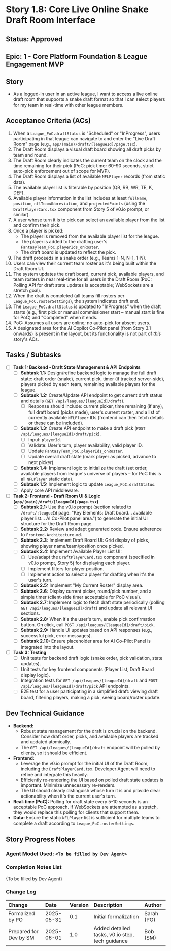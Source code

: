 # Story 1.8: Core Live Online Snake Draft Room Interface

## Status: Approved

## Epic: 1 - Core Platform Foundation & League Engagement MVP

## Story

- As a logged-in user in an active league, I want to access a live online draft room that supports a snake draft format so that I can select players for my team in real-time with other league members.

## Acceptance Criteria (ACs)

1.  When a `League_PoC.draftStatus` is "Scheduled" or "InProgress", users participating in that league can navigate to and enter the "Live Draft Room" page (e.g., `app/(main)/draft/[leagueId]/page.tsx`).
2.  The Draft Room displays a visual draft board showing all draft picks by team and round.
3.  The Draft Room clearly indicates the current team on the clock and the time remaining for their pick (PoC: pick timer 60-90 seconds, strict auto-pick enforcement out of scope for MVP).
4.  The Draft Room displays a list of available `NFLPlayer` records (from static data).
5.  The available player list is filterable by position (QB, RB, WR, TE, K, DEF).
6.  Available player information in the list includes at least `fullName`, `position`, `nflTeamAbbreviation`, and `projectedPoints` (using the `DraftPlayerCard.tsx` component from Story 5 of v0.io prompt, or similar).
7.  A user whose turn it is to pick can select an available player from the list and confirm their pick.
8.  Once a player is picked:
    * The player is removed from the available player list for the league.
    * The player is added to the drafting user's `FantasyTeam_PoC.playerIds_onRoster`.
    * The draft board is updated to reflect the pick.
9.  The draft proceeds in a snake order (e.g., Teams 1-N, N-1, 1-N).
10. Users can view their current team roster as it's being built within the Draft Room UI.
11. The system updates the draft board, current pick, available players, and team rosters in near real-time for all users in the Draft Room (PoC: Polling API for draft state updates is acceptable; WebSockets are a stretch goal).
12. When the draft is completed (all teams fill rosters per `League_PoC.rosterSettings`), the system indicates draft end.
13. The `League_PoC.draftStatus` is updated to "InProgress" when the draft starts (e.g., first pick or manual commissioner start – manual start is fine for PoC) and "Completed" when it ends.
14. PoC: Assumes all users are online; no auto-pick for absent users.
15. A designated area for the AI Copilot Co-Pilot panel (from Story 3.1 onwards) is present in the layout, but its functionality is not part of *this* story's ACs.

## Tasks / Subtasks

- [ ] **Task 1: Backend - Draft State Management & API Endpoints**
    - [ ] **Subtask 1.1:** Design/refine backend logic to manage the full draft state: draft order (snake), current pick, timer (if tracked server-side), players picked by each team, remaining available players for the league.
    - [ ] **Subtask 1.2:** Create/Update API endpoint to get current draft status and details (`GET /api/leagues/[leagueId]/draft`).
        - [ ] Response should include: current picker, time remaining (if any), full draft board (picks made), user's current roster, and a list of currently available `NFLPlayer` IDs (frontend can then fetch details or these can be included).
    - [ ] **Subtask 1.3:** Create API endpoint to make a draft pick (`POST /api/leagues/[leagueId]/draft/pick`).
        - [ ] Input: `playerId`.
        - [ ] Validate: User's turn, player availability, valid player ID.
        - [ ] Update `FantasyTeam_PoC.playerIds_onRoster`.
        - [ ] Update overall draft state (mark player as picked, advance to next picker).
    - [ ] **Subtask 1.4:** Implement logic to initialize the draft (set order, available players from league's universe of players – for PoC this is all `NFLPlayer` static data).
    - [ ] **Subtask 1.5:** Implement logic to update `League_PoC.draftStatus`.
    - [ ] Apply core API middleware.
- [ ] **Task 2: Frontend - Draft Room UI & Logic (`app/(main)/draft/[leagueId]/page.tsx`)**
    - [ ] **Subtask 2.1:** Use the v0.io prompt (section related to `/draft/:leagueId` page: "Key Elements: Draft board... available player list... AI Co-Pilot panel area.") to generate the initial UI structure for the Draft Room page.
    - [ ] **Subtask 2.2:** Review and adapt generated code. Ensure adherence to `Frontend-Architecture.md`.
    - [ ] **Subtask 2.3:** Implement Draft Board UI: Grid display of picks, showing player name/team/position once picked.
    - [ ] **Subtask 2.4:** Implement Available Player List UI:
        - [ ] Use/adapt the `DraftPlayerCard.tsx` component (specified in v0.io prompt, Story 5) for displaying each player.
        - [ ] Implement filters for player position.
        - [ ] Implement action to select a player for drafting when it's the user's turn.
    - [ ] **Subtask 2.5:** Implement "My Current Roster" display area.
    - [ ] **Subtask 2.6:** Display current picker, round/pick number, and a simple timer (client-side timer acceptable for PoC visual).
    - [ ] **Subtask 2.7:** Implement logic to fetch draft state periodically (polling `GET /api/leagues/[leagueId]/draft`) and update all relevant UI sections.
    - [ ] **Subtask 2.8:** When it's the user's turn, enable pick confirmation button. On click, call `POST /api/leagues/[leagueId]/draft/pick`.
    - [ ] **Subtask 2.9:** Handle UI updates based on API responses (e.g., successful pick, error messages).
    - [ ] **Subtask 2.10:** Ensure placeholder area for AI Co-Pilot Panel is integrated into the layout.
- [ ] **Task 3: Testing**
    - [ ] Unit tests for backend draft logic (snake order, pick validation, state updates).
    - [ ] Unit tests for key frontend components (Player List, Draft Board display logic).
    - [ ] Integration tests for `GET /api/leagues/[leagueId]/draft` and `POST /api/leagues/[leagueId]/draft/pick` API endpoints.
    - [ ] E2E test for a user participating in a simplified draft: viewing draft board, filtering players, making a pick, seeing board/roster update.

## Dev Technical Guidance

- **Backend:**
    - Robust state management for the draft is crucial on the backend. Consider how draft order, picks, and available players are tracked and updated atomically.
    - The `GET /api/leagues/[leagueId]/draft` endpoint will be polled by clients, so it should be efficient.
- **Frontend:**
    - Leverage the v0.io prompt for the initial UI of the Draft Room, including the `DraftPlayerCard.tsx`. Developer Agent will need to refine and integrate this heavily.
    - Efficiently re-rendering the UI based on polled draft state updates is important. Minimize unnecessary re-renders.
    - The UI should clearly distinguish whose turn it is and provide clear actionability when it's the current user's turn.
- **Real-time (PoC):** Polling for draft state every 5-10 seconds is an acceptable PoC approach. If WebSockets are attempted as a stretch, they would replace this polling for clients that support them.
- **Data:** Ensure the static `NFLPlayer` list is sufficient for multiple teams to complete a draft according to `League_PoC.rosterSettings`.

## Story Progress Notes

### Agent Model Used: `<To be filled by Dev Agent>`

### Completion Notes List

{To be filled by Dev Agent}

### Change Log

| Change                                    | Date       | Version | Description                                     | Author     |
| :---------------------------------------- | :--------- | :------ | :---------------------------------------------- | :--------- |
| Formalized by PO                          | 2025-05-31 | 0.1     | Initial formalization                           | Sarah (PO) |
| Prepared for Dev by SM                    | 2025-06-01 | 1.0     | Added detailed tasks, v0.io step, tech guidance | Bob (SM)   |